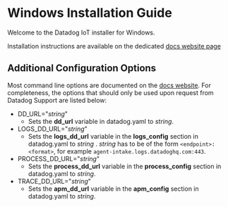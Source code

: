 # Windows Installation Guide

Welcome to the Datadog IoT installer for Windows.

Installation instructions are available on the dedicated [docs website page](https://docs.datadoghq.com/agent/basic_agent_usage/windows/?tab=agentv6#installation)

## Additional Configuration Options

Most command line options are documented on the [docs website](https://docs.datadoghq.com/agent/basic_agent_usage/windows/?tab=agentv6#command-line). For completeness, the options that should only be used upon request from Datadog Support are listed below:
* DD_URL="_string_"
  * Sets the **dd_url** variable in datadog.yaml to _string_.
* LOGS_DD_URL="_string_"
  * Sets the **logs_dd_url** variable in the **logs_config** section in datadog.yaml to _string_ . _string_ has to be of the form `<endpoint>:<format>`, for example `agent-intake.logs.datadoghq.com:443`.
* PROCESS_DD_URL="_string_"
  * Sets the **process_dd_url** variable in the **process_config** section in datadog.yaml to _string_.
* TRACE_DD_URL="_string_"
  * Sets the **apm_dd_url** variable in the **apm_config** section in datadog.yaml to _string_.
